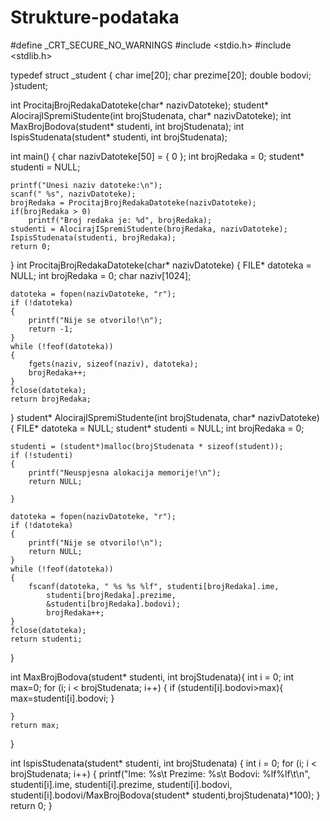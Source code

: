 # Strukture-podataka

#define _CRT_SECURE_NO_WARNINGS
#include <stdio.h>
#include <stdlib.h>

typedef struct _student
{
	char ime[20];
	char prezime[20];
	double bodovi;
}student;

int ProcitajBrojRedakaDatoteke(char* nazivDatoteke);
student* AlocirajISpremiStudente(int brojStudenata, char* nazivDatoteke);
int MaxBrojBodova(student* studenti, int brojStudenata);
int IspisStudenata(student* studenti, int brojStudenata);

int main()
{
	char nazivDatoteke[50] = { 0 };
	int brojRedaka = 0;
	student* studenti = NULL;


	printf("Unesi naziv datoteke:\n");
	scanf(" %s", nazivDatoteke);
	brojRedaka = ProcitajBrojRedakaDatoteke(nazivDatoteke);
	if(brojRedaka > 0)
		printf("Broj redaka je: %d", brojRedaka);
	studenti = AlocirajISpremiStudente(brojRedaka, nazivDatoteke);
	IspisStudenata(studenti, brojRedaka);
	return 0;
}
int ProcitajBrojRedakaDatoteke(char* nazivDatoteke)
{
	FILE* datoteka = NULL;
	int brojRedaka = 0;
	char naziv[1024];

	datoteka = fopen(nazivDatoteke, "r");
	if (!datoteka)
	{
		printf("Nije se otvorilo!\n");
		return -1;
	}
	while (!feof(datoteka))
	{
		fgets(naziv, sizeof(naziv), datoteka);
		brojRedaka++;
	}
	fclose(datoteka);
	return brojRedaka;
}
student* AlocirajISpremiStudente(int brojStudenata, char* nazivDatoteke)
{
	FILE* datoteka = NULL;
	student* studenti = NULL;
	int brojRedaka = 0;

	studenti = (student*)malloc(brojStudenata * sizeof(student));
	if (!studenti)
	{
		printf("Neuspjesna alokacija memorije!\n");
		return NULL;

	}

	datoteka = fopen(nazivDatoteke, "r");
	if (!datoteka)
	{
		printf("Nije se otvorilo!\n");
		return NULL;
	}
	while (!feof(datoteka))
	{
		fscanf(datoteka, " %s %s %lf", studenti[brojRedaka].ime,
			studenti[brojRedaka].prezime,
			&studenti[brojRedaka].bodovi);
			brojRedaka++;
	}
	fclose(datoteka);
	return studenti;
}

int MaxBrojBodova(student* studenti, int brojStudenata){
	int i = 0;
	int max=0;
	for (i; i < brojStudenata; i++)
	{
		if (studenti[i].bodovi>max){
			max=studenti[i].bodovi;
		}

	}
	return max;
}

int IspisStudenata(student* studenti, int brojStudenata)
{
	int i = 0;
	for (i; i < brojStudenata; i++)
	{
		printf("Ime: %s\t Prezime: %s\t Bodovi: %lf%lf\t\n", studenti[i].ime, studenti[i].prezime, studenti[i].bodovi, studenti[i].bodovi/MaxBrojBodova(student* studenti,brojStudenata)*100);
	}
	return 0;
}
